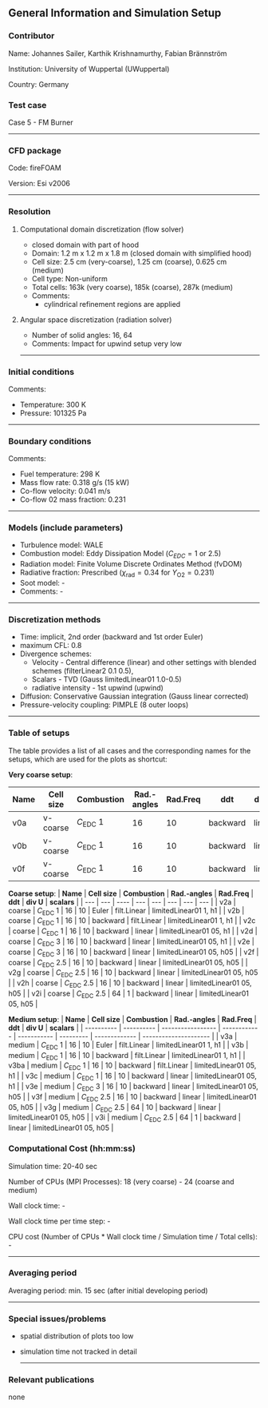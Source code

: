 ## General Information and Simulation Setup 

### Contributor

Name: Johannes Sailer, Karthik Krishnamurthy, Fabian Brännström 

Institution: University of Wuppertal (UWuppertal)

Country: Germany

### Test case

Case 5 - FM Burner

------------------------------------------------------------------------

### CFD package

Code: fireFOAM

Version: Esi v2006

------------------------------------------------------------------------

### Resolution

1.  Computational domain discretization (flow solver)
    -   closed domain with part of hood
    -   Domain: 1.2 m x 1.2 m x 1.8 m (closed domain with simplified
        hood)
    -   Cell size: 2.5 cm (very-coarse), 1.25 cm (coarse), 0.625 cm (medium)
    -   Cell type: Non-uniform
    -   Total cells: 163k (very coarse), 185k (coarse), 287k (medium)
    -   Comments: 
        - cylindrical refinement regions are applied

3.  Angular space discretization (radiation solver)
    - Number of solid angles: 16, 64
    - Comments: Impact for upwind setup very low

    ------------------------------------------------------------------------

### Initial conditions

Comments:
- Temperature: 300 K
- Pressure: 101325 Pa

------------------------------------------------------------------------

### Boundary conditions

Comments:

-   Fuel temperature: 298 K
-   Mass flow rate: 0.318 g/s (15 kW)
-   Co-flow velocity: 0.041 m/s
-   Co-flow 02 mass fraction: 0.231

------------------------------------------------------------------------

### Models (include parameters) 

- Turbulence model: WALE
- Combustion model: Eddy Dissipation Model ($C_{EDC} = 1 \text{~or~} 2.5$)
- Radiation model: Finite Volume Discrete Ordinates Method (fvDOM)
- Radiative fraction: Prescribed ($\chi_{\mathrm{rad}}=0.34$ for $Y_{\mathrm{O2}}=0.231$)
- Soot model: -
- Comments: -

------------------------------------------------------------------------

### Discretization methods

- Time: implicit, 2nd order (backward and 1st order Euler)
- maximum CFL: 0.8
- Divergence schemes: 
  - Velocity - Central difference (linear) and other settings with blended schemes (filterLinear2 0.1 0.5), 
  - Scalars - TVD (Gauss limitedLinear01 1.0-0.5)
  - radiative intensity - 1st upwind (upwind)
- Diffusion: Conservative Gaussian integration (Gauss linear corrected)
- Pressure-velocity coupling: PIMPLE (8 outer loops)

------------------------------------------------------------------------

### Table of setups
The table provides a list of all cases and the corresponding names for the setups, which are used for the plots as shortcut:

**Very coarse setup**:

| **Name**   | **Cell size** | **Combustion**       | **Rad.-angles** | **Rad.Freq** | **ddt**   | **div U**     | **scalars**           |
| ---------- | ---------- | -----------------    | ------------ | ----------- | --------- | ------------- | --------------------- |
| v0a        | v-coarse   | $C_{\mathrm{EDC}}$ 1 | 16           | 10          | backward     | linear        | limitedLinear01 05, h1    |
| v0b        | v-coarse   | $C_{\mathrm{EDC}}$ 1 | 16           | 10          | backward     | linear        | limitedLinear01 05, h1    |
| v0f        | v-coarse   | $C_{\mathrm{EDC}}$ 1 | 16           | 10          | backward     | linear        | limitedLinear01 05, h1    |

**Coarse setup**:
| **Name** | **Cell size** | **Combustion**         | **Rad.-angles** | **Rad.Freq** | **ddt** | **div U**   | **scalars**         |
| ---      | ---           | ----                   | ---             | ---          | ---     | ---         | ---                 |
| v2a      | coarse        | $C_{\mathrm{EDC}}$ 1   | 16              | 10           | Euler   | filt.Linear | limitedLinear01 1, h1   |
| v2b      | coarse        | $C_{\mathrm{EDC}}$ 1   | 16              | 10           | backward   | filt.Linear | limitedLinear01 1, h1   |
| v2c      | coarse        | $C_{\mathrm{EDC}}$ 1   | 16              | 10           | backward   | linear      | limitedLinear01 05, h1  |
| v2d      | coarse        | $C_{\mathrm{EDC}}$ 3   | 16              | 10           | backward   | linear      | limitedLinear01 05, h1  |
| v2e      | coarse        | $C_{\mathrm{EDC}}$ 3   | 16              | 10           | backward   | linear      | limitedLinear01 05, h05 |
| v2f      | coarse        | $C_{\mathrm{EDC}}$ 2.5 | 16              | 10           | backward   | linear      | limitedLinear01 05, h05 |
| v2g      | coarse        | $C_{\mathrm{EDC}}$ 2.5 | 16              | 10           | backward   | linear      | limitedLinear01 05, h05 |
| v2h      | coarse        | $C_{\mathrm{EDC}}$ 2.5 | 16              | 10           | backward   | linear      | limitedLinear01 05, h05 |
| v2i      | coarse        | $C_{\mathrm{EDC}}$ 2.5 | 64              | 1            | backward   | linear      | limitedLinear01 05, h05 |

**Medium setup**:
| **Name**   | **Cell size** | **Combustion**    | **Rad.-angles** | **Rad.Freq** | **ddt**   | **div U**     | **scalars**           |
| ---------- | ---------- | -----------------      | ------------ | ----------- | --------- | ------------- | --------------------- |
| v3a        | medium     | $C_{\mathrm{EDC}}$ 1   | 16           | 10          | Euler     | filt.Linear   | limitedLinear01 1, h1     |
| v3b        | medium     | $C_{\mathrm{EDC}}$ 1   | 16           | 10          | backward     | filt.Linear   | limitedLinear01 1, h1     |
| v3ba       | medium     | $C_{\mathrm{EDC}}$ 1   | 16           | 10          | backward     | filt.Linear   | limitedLinear01 05, h1    |
| v3c        | medium     | $C_{\mathrm{EDC}}$ 1   | 16           | 10          | backward     | linear        | limitedLinear01 05, h1    |
| v3e        | medium     | $C_{\mathrm{EDC}}$ 3   | 16           | 10          | backward     | linear        | limitedLinear01 05, h05   |
| v3f        | medium     | $C_{\mathrm{EDC}}$ 2.5 | 16           | 10          | backward     | linear        | limitedLinear01 05, h05   |
| v3g        | medium     | $C_{\mathrm{EDC}}$ 2.5 | 64           | 10          | backward     | linear        | limitedLinear01 05, h05   |
| v3i        | medium     | $C_{\mathrm{EDC}}$ 2.5 | 64           | 1           | backward     | linear        | limitedLinear01 05, h05   |

### Computational Cost (hh:mm:ss) 


Simulation time: 20-40 sec

Number of CPUs (MPI Processes): 18 (very coarse) - 24 (coarse and medium)

Wall clock time: -

Wall clock time per time step: -

CPU cost (Number of CPUs \* Wall clock time / Simulation time / Total
cells): - 

------------------------------------------------------------------------

### Averaging period

Averaging period: min. 15 sec (after initial developing period)

------------------------------------------------------------------------

### Special issues/problems
- spatial distribution of plots too low
- simulation time not tracked in detail

    ------------------------------------------------------------------------

### Relevant publications

none

